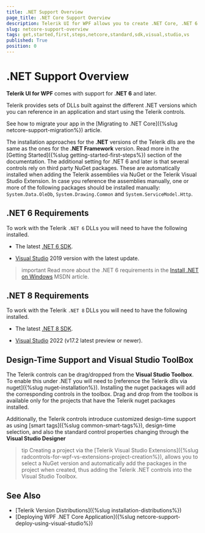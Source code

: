 ```yaml
---
title: .NET Support Overview 
page_title: .NET Core Support Overview 
description: Telerik UI for WPF allows you to create .NET Core, .NET 6 and dot NET 7 and 8 projects. 
slug: netcore-support-overview
tags: get,started,first,steps,netcore,standard,sdk,visual,studio,vs
published: True
position: 0
---
```


# .NET Support Overview 

__Telerik UI for WPF__ comes with support for __.NET 6__ and later.

Telerik provides sets of DLLs built against the different .NET versions which you can reference in an application and start using the Telerik controls. 

See how to migrate your app in the [Migrating to .NET Core]({%slug netcore-support-migration%}) article.

The installation approaches for the __.NET__ versions of the Telerik dlls are the same as the ones for the __.NET Framework__ version. Read more in the [Getting Started]({%slug getting-started-first-steps%}) section of the documentation. The additional setting for .NET 6 and later is that several controls rely on third party NuGet packages. These are automatically installed when adding the Telerik assemblies via NuGet or the Telerik Visual Studio Extension. In case you reference the assemblies manually, one or more of the following packages should be installed manually: `System.Data.OleDb`, `System.Drawing.Common` and `System.ServiceModel.Http`.

## .NET 6 Requirements

To work with the Telerik `.NET 6` DLLs you will need to have the following installed.

* The latest [.NET 6 SDK](https://dotnet.microsoft.com/download/dotnet/6.0).

* [Visual Studio](https://visualstudio.microsoft.com/downloads/) 2019 version with the latest update.

>important Read more about the .NET 6 requirements in the [Install .NET on Windows](https://docs.microsoft.com/en-us/dotnet/core/install/windows?tabs=net60) MSDN article.

## .NET 8 Requirements

To work with the Telerik `.NET 8` DLLs you will need to have the following installed.

* The latest [.NET 8 SDK](https://dotnet.microsoft.com/en-us/download/dotnet/8.0).

* [Visual Studio](https://visualstudio.microsoft.com/downloads/) 2022 (v17.2 latest preview or newer).

## Design-Time Support and Visual Studio ToolBox

The Telerik controls can be drag/dropped from the __Visual Studio Toolbox__. To enable this under .NET you will need to [reference the Telerik dlls via nuget]({%slug nuget-installation%}). Installing the nuget packages will add the corresponding controls in the toolbox. Drag and drop from the toolbox is available only for the projects that have the Telerik nuget packages installed.

Additionally, the Telerik controls introduce customized design-time support as using [smart tags]({%slug common-smart-tags%}), design-time selection, and also the standard control properties changing through the __Visual Studio Designer__

>tip Creating a project via the [Telerik Visual Studio Extensions]({%slug radcontrols-for-wpf-vs-extensions-project-creation%}), allows you to select a NuGet version and automatically add the packages in the project when created, thus adding the Telerik .NET controls into the Visual Studio Toolbox.

## See Also  
* [Telerik Version Distributions]({%slug installation-distributions%})
* [Deploying WPF .NET Core Application]({%slug netcore-support-deploy-using-visual-studio%})
